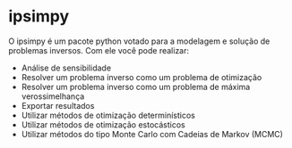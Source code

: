 # ipsimpy

O ipsimpy é um pacote python votado para a modelagem e solução de problemas inversos. Com ele você pode realizar:

* Análise de sensibilidade
* Resolver um problema inverso como um problema de otimização
* Resolver um problema inverso como um problema de máxima verossimelhança
* Exportar resultados
* Utilizar métodos de otimização determinísticos 
* Utilizar métodos de otimização estocásticos
* Utilizar métodos do tipo Monte Carlo com Cadeias de Markov (MCMC) 